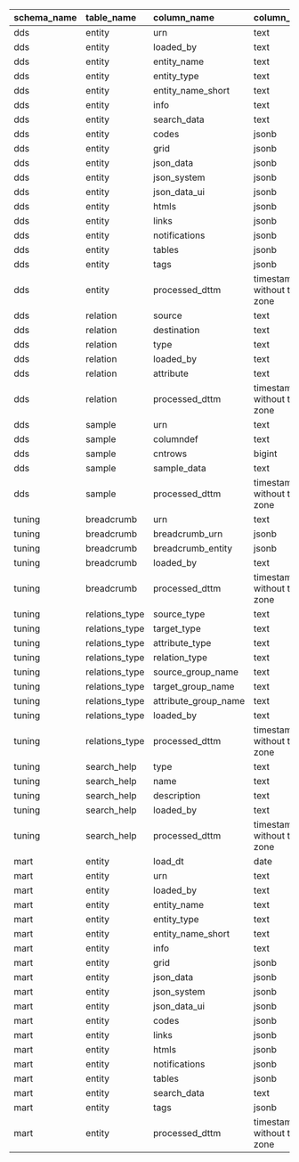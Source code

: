 | schema_name   | table_name     | column_name          | column_type                 |   ordinal_position |
|:--------------|:---------------|:---------------------|:----------------------------|-------------------:|
| dds           | entity         | urn                  | text                        |                  1 |
| dds           | entity         | loaded_by            | text                        |                  2 |
| dds           | entity         | entity_name          | text                        |                  3 |
| dds           | entity         | entity_type          | text                        |                  4 |
| dds           | entity         | entity_name_short    | text                        |                  5 |
| dds           | entity         | info                 | text                        |                  6 |
| dds           | entity         | search_data          | text                        |                  7 |
| dds           | entity         | codes                | jsonb                       |                  8 |
| dds           | entity         | grid                 | jsonb                       |                  9 |
| dds           | entity         | json_data            | jsonb                       |                 10 |
| dds           | entity         | json_system          | jsonb                       |                 11 |
| dds           | entity         | json_data_ui         | jsonb                       |                 12 |
| dds           | entity         | htmls                | jsonb                       |                 13 |
| dds           | entity         | links                | jsonb                       |                 14 |
| dds           | entity         | notifications        | jsonb                       |                 15 |
| dds           | entity         | tables               | jsonb                       |                 16 |
| dds           | entity         | tags                 | jsonb                       |                 17 |
| dds           | entity         | processed_dttm       | timestamp without time zone |                 18 |
| dds           | relation       | source               | text                        |                  1 |
| dds           | relation       | destination          | text                        |                  2 |
| dds           | relation       | type                 | text                        |                  3 |
| dds           | relation       | loaded_by            | text                        |                  4 |
| dds           | relation       | attribute            | text                        |                  5 |
| dds           | relation       | processed_dttm       | timestamp without time zone |                  6 |
| dds           | sample         | urn                  | text                        |                  1 |
| dds           | sample         | columndef            | text                        |                  2 |
| dds           | sample         | cntrows              | bigint                      |                  3 |
| dds           | sample         | sample_data          | text                        |                  4 |
| dds           | sample         | processed_dttm       | timestamp without time zone |                  5 |
| tuning        | breadcrumb     | urn                  | text                        |                  1 |
| tuning        | breadcrumb     | breadcrumb_urn       | jsonb                       |                  2 |
| tuning        | breadcrumb     | breadcrumb_entity    | jsonb                       |                  3 |
| tuning        | breadcrumb     | loaded_by            | text                        |                  4 |
| tuning        | breadcrumb     | processed_dttm       | timestamp without time zone |                  5 |
| tuning        | relations_type | source_type          | text                        |                  1 |
| tuning        | relations_type | target_type          | text                        |                  2 |
| tuning        | relations_type | attribute_type       | text                        |                  3 |
| tuning        | relations_type | relation_type        | text                        |                  4 |
| tuning        | relations_type | source_group_name    | text                        |                  5 |
| tuning        | relations_type | target_group_name    | text                        |                  6 |
| tuning        | relations_type | attribute_group_name | text                        |                  7 |
| tuning        | relations_type | loaded_by            | text                        |                  8 |
| tuning        | relations_type | processed_dttm       | timestamp without time zone |                  9 |
| tuning        | search_help    | type                 | text                        |                  1 |
| tuning        | search_help    | name                 | text                        |                  2 |
| tuning        | search_help    | description          | text                        |                  3 |
| tuning        | search_help    | loaded_by            | text                        |                  4 |
| tuning        | search_help    | processed_dttm       | timestamp without time zone |                  5 |
| mart          | entity         | load_dt              | date                        |                  1 |
| mart          | entity         | urn                  | text                        |                  2 |
| mart          | entity         | loaded_by            | text                        |                  3 |
| mart          | entity         | entity_name          | text                        |                  4 |
| mart          | entity         | entity_type          | text                        |                  5 |
| mart          | entity         | entity_name_short    | text                        |                  6 |
| mart          | entity         | info                 | text                        |                  7 |
| mart          | entity         | grid                 | jsonb                       |                  8 |
| mart          | entity         | json_data            | jsonb                       |                  9 |
| mart          | entity         | json_system          | jsonb                       |                 10 |
| mart          | entity         | json_data_ui         | jsonb                       |                 11 |
| mart          | entity         | codes                | jsonb                       |                 12 |
| mart          | entity         | links                | jsonb                       |                 13 |
| mart          | entity         | htmls                | jsonb                       |                 14 |
| mart          | entity         | notifications        | jsonb                       |                 15 |
| mart          | entity         | tables               | jsonb                       |                 16 |
| mart          | entity         | search_data          | text                        |                 17 |
| mart          | entity         | tags                 | jsonb                       |                 18 |
| mart          | entity         | processed_dttm       | timestamp without time zone |                 19 |